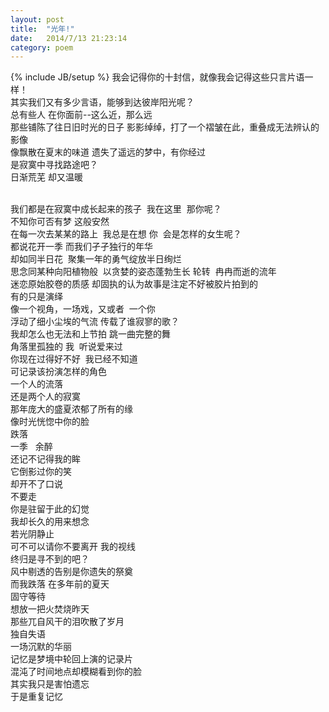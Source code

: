 ```yaml
---
layout: post
title:  "光年!"
date:   2014/7/13 21:23:14 
category: poem
---
```


{% include JB/setup %}
我会记得你的十封信，就像我会记得这些只言片语一样！
<br>其实我们又有多少言语，能够到达彼岸阳光呢？
<br>总有些人 在你面前--这么近，那么远
<br>那些铺陈了往日旧时光的日子 影影绰绰，打了一个褶皱在此，重叠成无法辨认的影像
<br>像飘散在夏末的味道 遗失了遥远的梦中，有你经过
<br>是寂寞中寻找路途吧？
<br>日渐荒芜 却又温暖



<br>我们都是在寂寞中成长起来的孩子&nbsp; 我在这里&nbsp; 那你呢？
<br>不知你可否有梦 这般安然<br>在每一次去某某的路上&nbsp; 我总是在想 你&nbsp; 会是怎样的女生呢？
<br>都说花开一季 而我们孑孑独行的年华
<br>却如同半日花&nbsp; 聚集一年的勇气绽放半日绚烂
<br>思念同某种向阳植物般&nbsp; 以贪婪的姿态蓬勃生长 轮转&nbsp; 冉冉而逝的流年
<br>迷恋原始胶卷的质感 却固执的认为故事是注定不好被胶片拍到的 
<br>有的只是演绎
<br>像一个视角，一场戏，又或者&nbsp; 一个你
<br>浮动了细小尘埃的气流 传载了谁寂寥的歌？
<br>我却怎么也无法和上节拍 跳一曲完整的舞
<br>角落里孤独的 我&nbsp; 听说爱来过
<br>你现在过得好不好&nbsp; 我已经不知道
<br>可记录该扮演怎样的角色
<br>一个人的流落
<br>还是两个人的寂寞
<br>那年庞大的盛夏浓郁了所有的缘
<br>像时光恍惚中你的脸
<br>跌落
<br>一季&nbsp;&nbsp; 余醉
<br>还记不记得我的眸
<br>它倒影过你的笑
<br>却开不了口说
<br>不要走
<br>你是驻留于此的幻觉
<br>我却长久的用来想念
<br>若光阴静止
<br>
可不可以请你不要离开 我的视线
<br>终归是寻不到的吧？
<br>风中剔透的告别是你遗失的祭奠
<br>而我跌落 在多年前的夏天
<br>固守等待
<br>想放一把火焚烧昨天
<br>那些兀自风干的泪吹散了岁月
<br>独自失语<br>一场沉默的华丽
<br>记忆是梦境中轮回上演的记录片
<br>混沌了时间地点却模糊看到你的脸
<br>其实我只是害怕遗忘
<br>于是重复记忆<br>